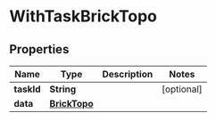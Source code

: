 

# WithTaskBrickTopo


## Properties

Name | Type | Description | Notes
------------ | ------------- | ------------- | -------------
**taskId** | **String** |  |  [optional]
**data** | [**BrickTopo**](BrickTopo.md) |  | 



